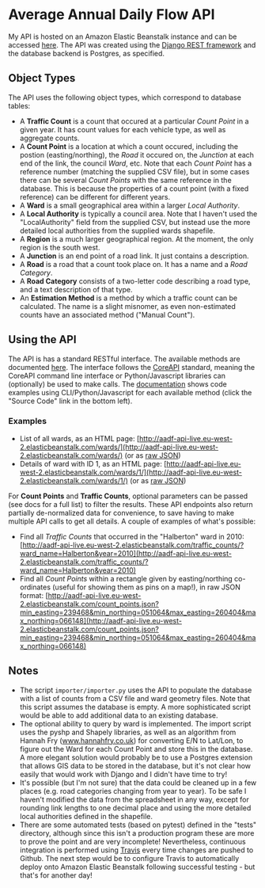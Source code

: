 # Average Annual Daily Flow API
My API is hosted on an Amazon Elastic Beanstalk instance and can be accessed [here](http://aadf-api-live.eu-west-2.elasticbeanstalk.com). The API was created using the [Django REST framework](http://www.django-rest-framework.org/) and the database backend is Postgres, as specified.
## Object Types
The API uses the following object types, which correspond to database tables:
* A **Traffic Count** is a count that occured at a particular *Count Point* in a given year. It has count values for each vehicle type, as well as aggregate counts.
* A **Count Point** is a location at which a count occured, including the postion (easting/northing), the *Road* it occured on, the *Junction* at each end of the link, the council *Ward*, etc. Note that each *Count Point* has a reference number (matching the supplied CSV file), but in some cases there can be several *Count Points* with the same reference in the database. This is because the properties of a count point (with a fixed reference) can be different for different years.
* A **Ward** is a small geographical area within a larger *Local Authority*.
* A **Local Authority** is typically a council area. Note that I haven't used the "LocalAuthority" field from the supplied CSV, but instead use the more detailed local authorities from the supplied wards shapefile.
* A **Region** is a much larger geographical region. At the moment, the only region is the south west.
* A **Junction** is an end point of a road link. It just contains a description.
* A **Road** is a road that a count took place on. It has a name and a *Road Category*.
* A **Road Category** consists of a two-letter code describing a road type, and a text description of that type.
* An **Estimation Method** is a method by which a traffic count can be calculated. The name is a slight misnomer, as even non-estimated counts have an associated method ("Manual Count").
## Using the API
The API is has a standard RESTful interface. The available methods are documented [here](http://aadf-api-live.eu-west-2.elasticbeanstalk.com/docs/). The interface follows the [CoreAPI](http://www.coreapi.org/) standard, meaning the CoreAPI command line interface or Python/Javascript libraries can (optionally) be used to make calls. The [documentation](http://aadf-api-live.eu-west-2.elasticbeanstalk.com/docs/) shows code examples using CLI/Python/Javascript for each available method (click the "Source Code" link in the bottom left).
### Examples
* List of all wards, as an HTML page: [http://aadf-api-live.eu-west-2.elasticbeanstalk.com/wards/](http://aadf-api-live.eu-west-2.elasticbeanstalk.com/wards/) (or as [raw JSON](http://aadf-api-live.eu-west-2.elasticbeanstalk.com/wards.json))
* Details of ward with ID 1, as an HTML page: [http://aadf-api-live.eu-west-2.elasticbeanstalk.com/wards/1/](http://aadf-api-live.eu-west-2.elasticbeanstalk.com/wards/1/) (or as [raw JSON](http://aadf-api-live.eu-west-2.elasticbeanstalk.com/wards/1.json))

For **Count Points** and **Traffic Counts**, optional parameters can be passed (see docs for a full list) to filter the results. These API endpoints also return partially de-normalized data for convenience, to save having to make multiple API calls to get all details. A couple of examples of what's possible:
* Find all *Traffic Counts* that occurred in the "Halberton" ward in 2010: [http://aadf-api-live.eu-west-2.elasticbeanstalk.com/traffic_counts/?ward_name=Halberton&year=2010](http://aadf-api-live.eu-west-2.elasticbeanstalk.com/traffic_counts/?ward_name=Halberton&year=2010)
* Find all *Count Points* within a rectangle given by easting/northing co-ordinates (useful for showing them as pins on a map!), in raw JSON format: [http://aadf-api-live.eu-west-2.elasticbeanstalk.com/count_points.json?min_easting=239468&min_northing=051064&max_easting=260404&max_northing=066148](http://aadf-api-live.eu-west-2.elasticbeanstalk.com/count_points.json?min_easting=239468&min_northing=051064&max_easting=260404&max_northing=066148)
## Notes
* The script `importer/importer.py` uses the API to populate the database with a list of counts from a CSV file and ward geometry files. Note that this script assumes the database is empty. A more sophisticated script would be able to add additional data to an existing database.
* The optional ability to query by ward is implemented. The import script uses the pyshp and Shapely libraries, as well as an algorithm from Hannah Fry (www.hannahfry.co.uk) for converting E/N to Lat/Lon, to figure out the Ward for each Count Point and store this in the database. A more elegant solution would probably be to use a Postgres extension that allows GIS data to be stored in the database, but it's not clear how easily that would work with Django and I didn't have time to try!
* It's possible (but I'm not sure) that the data could be cleaned up in a few places (e.g. road categories changing from year to year). To be safe I haven't modified the data from the spreadsheet in any way, except for rounding link lengths to one decimal place and using the more detailed local authorities defined in the shapefile.
* There are some automated tests (based on pytest) defined in the "tests" directory, although since this isn't a production program these are more to prove the point and are very incomplete! Nevertheless, continuous integration is performed using [Travis](www.travis-ci.org) every time changes are pushed to Github. The next step would be to configure Travis to automatically deploy onto Amazon Elastic Beanstalk following successful testing - but that's for another day!
